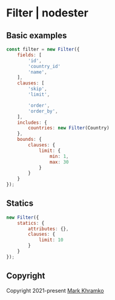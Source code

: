 # Filter | nodester

## Basic examples

```js
const filter = new Filter({
	fields: [
		'id',
		'country_id'
		'name',
	],
	clauses: [		
		'skip',
		'limit',

		'order',
		'order_by',
	],
	includes: {
		countries: new Filter(Country)
	},
	bounds: {
		clauses: {
			limit: {
				min: 1,
				max: 30
			}
		}
	}
});
```

## Statics

```js
new Filter({
	statics: {
		attributes: {},
		clauses: {
			limit: 10
		}
	}
});
```

## Copyright
Copyright 2021-present [Mark Khramko](https://github.com/MarkKhramko)
